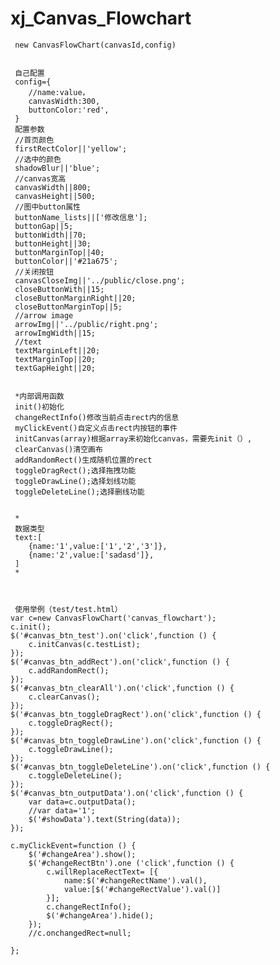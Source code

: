 # xj_Canvas_Flowchart



    
     new CanvasFlowChart(canvasId,config)

    
     自己配置
     config={
        //name:value，
        canvasWidth:300,
        buttonColor:'red',
     }
     配置参数
     //首页颜色
     firstRectColor||'yellow';
     //选中的颜色
     shadowBlur||'blue';
     //canvas宽高
     canvasWidth||800;
     canvasHeight||500;
     //图中button属性
     buttonName_lists||['修改信息'];
     buttonGap||5;
     buttonWidth||70;
     buttonHeight||30;
     buttonMarginTop||40;
     buttonColor||'#21a675';
     //关闭按钮
     canvasCloseImg||'../public/close.png';
     closeButtonWith||15;
     closeButtonMarginRight||20;
     closeButtonMarginTop||5;
     //arrow image
     arrowImg||'../public/right.png';
     arrowImgWidth||15;
     //text
     textMarginLeft||20;
     textMarginTop||20;
     textGapHeight||20;


     *内部调用函数
     init()初始化
     changeRectInfo()修改当前点击rect内的信息
     myClickEvent()自定义点击rect内按钮的事件
     initCanvas(array)根据array来初始化canvas，需要先init（）,
     clearCanvas()清空画布
     addRandomRect()生成随机位置的rect
     toggleDragRect();选择拖拽功能
     toggleDrawLine();选择划线功能
     toggleDeleteLine();选择删线功能


     *
     数据类型
     text:[
        {name:'1',value:['1','2','3']},
        {name:'2',value:['sadasd']},
     ]
     *
     


     使用举例（test/test.html）
    var c=new CanvasFlowChart('canvas_flowchart');
    c.init();
    $('#canvas_btn_test').on('click',function () {
        c.initCanvas(c.testList);
    });
    $('#canvas_btn_addRect').on('click',function () {
        c.addRandomRect();
    });
    $('#canvas_btn_clearAll').on('click',function () {
        c.clearCanvas();
    });
    $('#canvas_btn_toggleDragRect').on('click',function () {
        c.toggleDragRect();
    });
    $('#canvas_btn_toggleDrawLine').on('click',function () {
        c.toggleDrawLine();
    });
    $('#canvas_btn_toggleDeleteLine').on('click',function () {
        c.toggleDeleteLine();
    });
    $('#canvas_btn_outputData').on('click',function () {
        var data=c.outputData();
        //var data='1';
        $('#showData').text(String(data));
    });

    c.myClickEvent=function () {
        $('#changeArea').show();
        $('#changeRectBtn').one ('click',function () {
            c.willReplaceRectText= [{
                name:$('#changeRectName').val(),
                value:[$('#changeRectValue').val()]
            }];
            c.changeRectInfo();
            $('#changeArea').hide();
        });
        //c.onchangedRect=null;

    };